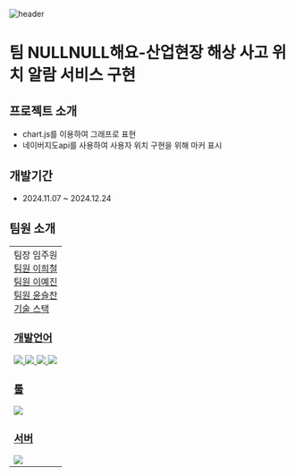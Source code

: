 ![header](https://capsule-render.vercel.app/api?type=waving&color=auto)
# 팀 NULLNULL해요-산업현장 해상 사고 위치 알람 서비스 구현

## 프로젝트 소개

  - chart.js를 이용하여 그래프로 표현
  - 네이버지도api를 사용하여 사용자 위치 구현을 위해 마커 표시

## 개발기간
  - 2024.11.07 ~ 2024.12.24

## 팀원 소개
<table>
  <td align="canter">
    팀장 임주원</br>
    <a href="http://github.com/WonjuLim>@WonjuLim</a>
  </td>
  <td align="canter">
    팀원 이희철</br>
    <a href="http://github.com/Lee-hee-chul>@Lee-hee-chul</a>
  </td>
  <td align="canter">
    팀원 이예진</br>
    <a href="http://github.com/chay-y>@chay-y</a>
  </td>
  <td align="canter">
    팀원 윤슬찬</br>
    <a href="http://github.com/Yum-sss>@Yum-sss</a>
  </td>
</table>




## 기술 스택

### 개발언어
<img src="https://img.shields.io/badge/Python-3776AB?style=for-the-badge&logo=Python&logoColor=white">
<img src="https://img.shields.io/badge/MariaDB-003545?style=for-the-badge&logo=MariaDB&logoColor=white">
<img src="https://img.shields.io/badge/HTML5-E34F26?style=for-the-badge&logo=HTML5&logoColor=white">
<img src="https://img.shields.io/badge/CSS3-1572B6?style=for-the-badge&logo=CSS3&logoColor=white">

### 툴
<img src="https://img.shields.io/badge/Visual Studio-5C2D91?style=flat&logo=Visual Studio&logoColor=white"/>

### 서버
<img src="https://img.shields.io/badge/Flask-000000?style=flat-square&logo=flask&logoColor=white"/>
